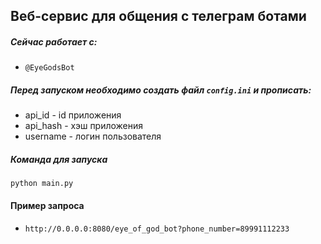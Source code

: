 ## Веб-сервис для общения с телеграм ботами

##### Сейчас работает с:
- `@EyeGodsBot`

##### Перед запуском необходимо создать файл `config.ini` и прописать:
- api_id - id приложения
- api_hash - хэш приложения
- username - логин пользователя

##### Команда для запуска
`python main.py`


#### Пример запроса
- `http://0.0.0.0:8080/eye_of_god_bot?phone_number=89991112233`
